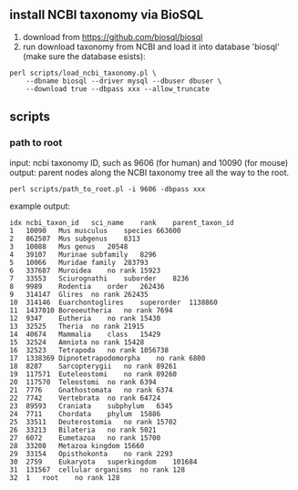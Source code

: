 ## install NCBI taxonomy via BioSQL
1. download from https://github.com/biosql/biosql
2. run download taxonomy from NCBI and load it into database 'biosql' (make sure the database esists):
```
perl scripts/load_ncbi_taxonomy.pl \
    --dbname biosql --driver mysql --dbuser dbuser \
    --download true --dbpass xxx --allow_truncate
```

## scripts
### path to root
input: ncbi taxonomy ID, such as 9606 (for human) and 10090 (for mouse)
output: parent nodes along the NCBI taxonomy tree all the way to the root.
```
perl scripts/path_to_root.pl -i 9606 -dbpass xxx
```

example output:
```
idx	ncbi_taxon_id   sci_name	rank	parent_taxon_id
1	10090	Mus musculus	species	663600
2	862507	Mus	subgenus	8313
3	10088	Mus	genus	20548
4	39107	Murinae	subfamily	8296
5	10066	Muridae	family	283793
6	337687	Muroidea	no rank	15923
7	33553	Sciurognathi	suborder	8236
8	9989	Rodentia	order	262436
9	314147	Glires	no rank	262435
10	314146	Euarchontoglires	superorder	1138860
11	1437010	Boreoeutheria	no rank	7694
12	9347	Eutheria	no rank	15430
13	32525	Theria	no rank	21915
14	40674	Mammalia	class	15429
15	32524	Amniota	no rank	15428
16	32523	Tetrapoda	no rank	1056738
17	1338369	Dipnotetrapodomorpha	no rank	6800
18	8287	Sarcopterygii	no rank	89261
19	117571	Euteleostomi	no rank	89260
20	117570	Teleostomi	no rank	6394
21	7776	Gnathostomata	no rank	6374
22	7742	Vertebrata	no rank	64724
23	89593	Craniata	subphylum	6345
24	7711	Chordata	phylum	15886
25	33511	Deuterostomia	no rank	15702
26	33213	Bilateria	no rank	5021
27	6072	Eumetazoa	no rank	15700
28	33208	Metazoa	kingdom	15660
29	33154	Opisthokonta	no rank	2293
30	2759	Eukaryota	superkingdom	101684
31	131567	cellular organisms	no rank	128
32	1	root	no rank	128
```
